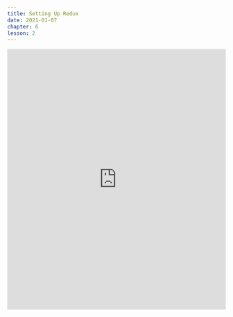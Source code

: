 ```yaml
---
title: Setting Up Redux
date: 2021-01-07
chapter: 6
lesson: 2
---
```


<iframe width="100%" height="600" src="https://www.youtube.com/embed/_DMQjzoFBlM?list=PLlvgXQiqkT5AiY4-JkYuOj91aO8MBJpQE" title="YouTube video player" frameborder="0" allow="accelerometer; autoplay; clipboard-write; encrypted-media; gyroscope; picture-in-picture" allowfullscreen></iframe>